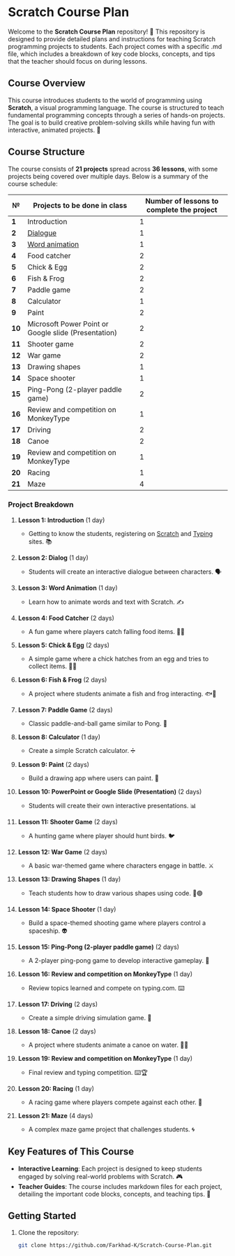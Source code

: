 # Scratch Course Plan

Welcome to the **Scratch Course Plan** repository! 🎉 This repository is designed to provide detailed plans and instructions for teaching Scratch programming projects to students. Each project comes with a specific .md file, which includes a breakdown of key code blocks, concepts, and tips that the teacher should focus on during lessons.

## Course Overview

This course introduces students to the world of programming using **Scratch**, a visual programming language. The course is structured to teach fundamental programming concepts through a series of hands-on projects. The goal is to build creative problem-solving skills while having fun with interactive, animated projects. 🚀

## Course Structure

The course consists of **21 projects** spread across **36 lessons**, with some projects being covered over multiple days. Below is a summary of the course schedule:

| **№** | **Projects to be done in class** | **Number of lessons to complete the project** |
|---------|-----------------------------------|------------------|
| **1**   | Introduction                     | 1 |
| **2**   | [Dialogue]()                           | 1 |
| **3**   | [Word animation](./Projects/ilmhub-animation.sb3)                   | 1 |
| **4**   | Food catcher                     | 2 |
| **5**   | Chick & Egg                      | 2 |
| **6**   | Fish & Frog                      | 2 |
| **7**   | Paddle game                      | 2 |
| **8**   | Calculator                       | 1 |
| **9**   | Paint                            | 2 |
| **10**  | Microsoft Power Point or Google slide (Presentation) | 2 |
| **11**  | Shooter game                     | 2 |
| **12**  | War game                         | 2 |
| **13**  | Drawing shapes                   | 1 |
| **14**  | Space shooter                    | 1 |
| **15**  | Ping-Pong (2-player paddle game) | 2 |
| **16**  | Review and competition on MonkeyType | 1 |
| **17**  | Driving                          | 2 |
| **18**  | Canoe                            | 2 |
| **19**  | Review and competition on MonkeyType | 1 |
| **20**  | Racing                           | 1 |
| **21**  | Maze                             | 4 |

### Project Breakdown

1. **Lesson 1: Introduction** (1 day)  
   - Getting to know the students, registering on [Scratch](https://scratch.mit.edu/) and [Typing](https://www.typing.com/) sites. 📚

2. **Lesson 2: Dialog** (1 day)  
   - Students will create an interactive dialogue between characters. 🗣️

3. **Lesson 3: Word Animation** (1 day)  
   - Learn how to animate words and text with Scratch. ✍️

4. **Lesson 4: Food Catcher** (2 days)  
   - A fun game where players catch falling food items. 🍎🍔

5. **Lesson 5: Chick & Egg** (2 days)  
   - A simple game where a chick hatches from an egg and tries to collect items. 🐣🥚

6. **Lesson 6: Fish & Frog** (2 days)  
   - A project where students animate a fish and frog interacting. 🐟🐸

7. **Lesson 7: Paddle Game** (2 days)  
   - Classic paddle-and-ball game similar to Pong. 🏓

8. **Lesson 8: Calculator** (1 day)  
   - Create a simple Scratch calculator. ➗

9. **Lesson 9: Paint** (2 days)  
   - Build a drawing app where users can paint. 🎨

10. **Lesson 10: PowerPoint or Google Slide (Presentation)** (2 days)  
    - Students will create their own interactive presentations. 📊

11. **Lesson 11: Shooter Game** (2 days)  
    - A hunting game where player should hunt birds. 🐦

12. **Lesson 12: War Game** (2 days)  
    - A basic war-themed game where characters engage in battle. ⚔️

13. **Lesson 13: Drawing Shapes** (1 day)  
    - Teach students how to draw various shapes using code. 🔵🟣

14. **Lesson 14: Space Shooter** (1 day)  
    - Build a space-themed shooting game where players control a spaceship. 👽

15. **Lesson 15: Ping-Pong (2-player paddle game)** (2 days)  
    - A 2-player ping-pong game to develop interactive gameplay. 🏓

16. **Lesson 16: Review and competition on MonkeyType** (1 day)  
    - Review topics learned and compete on typing.com. ⌨️

17. **Lesson 17: Driving** (2 days)  
    - Create a simple driving simulation game. 🚗

18. **Lesson 18: Canoe** (2 days)  
    - A project where students animate a canoe on water. 🚣‍♂️

19. **Lesson 19: Review and competition on MonkeyType** (1 day)  
    - Final review and typing competition. ⌨️🏆

20. **Lesson 20: Racing** (1 day)  
    - A racing game where players compete against each other. 🏁

21. **Lesson 21: Maze** (4 days)  
    - A complex maze game project that challenges students. 🌀

## Key Features of This Course

- **Interactive Learning**: Each project is designed to keep students engaged by solving real-world problems with Scratch. 🎮
- **Teacher Guides**: The course includes markdown files for each project, detailing the important code blocks, concepts, and teaching tips. 📑

## Getting Started

1. Clone the repository:
   ```bash
   git clone https://github.com/Farkhad-K/Scratch-Course-Plan.git
